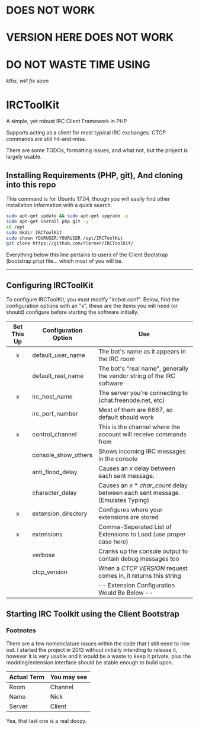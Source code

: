 # DOES NOT WORK
# VERSION HERE DOES NOT WORK
# DO NOT WASTE TIME USING
*kthx, will fix soon*

# IRCToolKit
A simple, yet robust IRC Client Framework in PHP

Supports acting as a client for most typical IRC exchanges. CTCP commands are still hit-and-miss.

There are some TODOs, formatting issues, and what not, but the project is largely usable.


## Installing Requirements (PHP, git), And cloning into this repo
This command is for Ubuntu 17.04, though you will easily find other installation information with a quick search.
```bash
sudo apt-get update && sudo apt-get upgrade -y
sudo apt-get install php git -y
cd /opt
sudo mkdir IRCToolKit
sudo chown YOURUSER:YOURUSER /opt/IRCToolKit
git clone https://github.com/rlerner/IRCToolKit/
```


Everything below this line pertains to users of the Client Bootstrap (bootstrap.php) file... which most of you will be.
***

## Configuring IRCToolKit
To configure IRCToolKit, you must modify "ircbot.conf". Below, find the configuration options with an "x", these are the items you will need (or should) configure before starting the software initially.

| Set This Up | Configuration Option | Use |
|:---:|---|---|
| x | default_user_name | The bot's name as it appears in the IRC room |
| | default_real_name | The bot's "real name", generally the vendor string of the IRC software |
| x | irc_host_name | The server you're connecting to (chat.freenode.net, etc) |
| | irc_port_number | Most of them are 6667, so default should work |
| x | control_channel | This is the channel where the account will receive commands from |
| | console_show_others | Shows incoming IRC messages in the console |
| | anti_flood_delay | Causes an *x* delay between each sent message. |
| | character_delay | Causes an *x* * *char_count* delay between each sent message. (Emulates Typing) |
| x | extension_directory | Configures where your extensions are stored |
| x | extensions | Comma-Seperated List of Extensions to Load (use proper case here) |
| | verbose | Cranks up the console output to contain debug messages too |
| | ctcp_version | When a *CTCP VERSION* request comes in, it returns this string |
| | | -- Extension Configuration Would Be Below -- |





## Starting IRC Toolkit using the Client Bootstrap



### Footnotes
There are a few nomenclature issues within the code that I still need to iron out. I started the project in 2013 without initially intending to release it, however it is very usable and it would be a waste to keep it private, plus the modding/extension interface should be stable enough to build upon.

| Actual Term | You may see |
| ------------- | ------------- |
| Room | Channel |
| Name | Nick |
| Server | Client

Yea, that last one is a real doozy.
